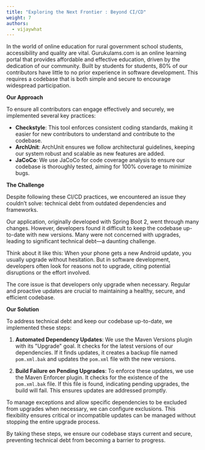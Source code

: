 ```yaml
---
title: "Exploring the Next Frontier : Beyond CI/CD"
weight: 7
authors:
  - vijaywhat
---
```


In the world of online education for rural government school students, accessibility and quality are vital. Gurukulams.com is an online learning portal that provides affordable and effective education, driven by the dedication of our community. Built by students for students, 80% of our contributors have little to no prior experience in software development. This requires a codebase that is both simple and secure to encourage widespread participation.

**Our Approach**

To ensure all contributors can engage effectively and securely, we implemented several key practices:

- **Checkstyle**: This tool enforces consistent coding standards, making it easier for new contributors to understand and contribute to the codebase.
- **ArchUnit**: ArchUnit ensures we follow architectural guidelines, keeping our system robust and scalable as new features are added.
- **JaCoCo**: We use JaCoCo for code coverage analysis to ensure our codebase is thoroughly tested, aiming for 100% coverage to minimize bugs.

**The Challenge**

Despite following these CI/CD practices, we encountered an issue they couldn’t solve: technical debt from outdated dependencies and frameworks.

Our application, originally developed with Spring Boot 2, went through many changes. However, developers found it difficult to keep the codebase up-to-date with new versions. Many were not concerned with upgrades, leading to significant technical debt—a daunting challenge.

Think about it like this: When your phone gets a new Android update, you usually upgrade without hesitation. But in software development, developers often look for reasons not to upgrade, citing potential disruptions or the effort involved.

The core issue is that developers only upgrade when necessary. Regular and proactive updates are crucial to maintaining a healthy, secure, and efficient codebase.

**Our Solution**

To address technical debt and keep our codebase up-to-date, we implemented these steps:

1. **Automated Dependency Updates**: We use the Maven Versions plugin with its "Upgrade" goal. It checks for the latest versions of our dependencies. If it finds updates, it creates a backup file named `pom.xml.bak` and updates the `pom.xml` file with the new versions.
  
2. **Build Failure on Pending Upgrades**: To enforce these updates, we use the Maven Enforcer plugin. It checks for the existence of the `pom.xml.bak` file. If this file is found, indicating pending upgrades, the build will fail. This ensures updates are addressed promptly.

To manage exceptions and allow specific dependencies to be excluded from upgrades when necessary, we can configure exclusions. This flexibility ensures critical or incompatible updates can be managed without stopping the entire upgrade process.

By taking these steps, we ensure our codebase stays current and secure, preventing technical debt from becoming a barrier to progress.
